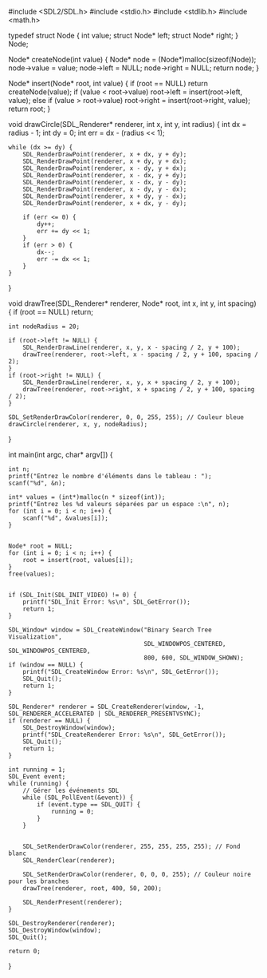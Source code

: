 #include <SDL2/SDL.h>
#include <stdio.h>
#include <stdlib.h>
#include <math.h>


typedef struct Node {
    int value;
    struct Node* left;
    struct Node* right;
} Node;

Node* createNode(int value) {
    Node* node = (Node*)malloc(sizeof(Node));
    node->value = value;
    node->left = NULL;
    node->right = NULL;
    return node;
}


Node* insert(Node* root, int value) {
    if (root == NULL) return createNode(value);
    if (value < root->value)
        root->left = insert(root->left, value);
    else if (value > root->value)
        root->right = insert(root->right, value);
    return root;
}


void drawCircle(SDL_Renderer* renderer, int x, int y, int radius) {
    int dx = radius - 1;
    int dy = 0;
    int err = dx - (radius << 1);

    while (dx >= dy) {
        SDL_RenderDrawPoint(renderer, x + dx, y + dy);
        SDL_RenderDrawPoint(renderer, x + dy, y + dx);
        SDL_RenderDrawPoint(renderer, x - dy, y + dx);
        SDL_RenderDrawPoint(renderer, x - dx, y + dy);
        SDL_RenderDrawPoint(renderer, x - dx, y - dy);
        SDL_RenderDrawPoint(renderer, x - dy, y - dx);
        SDL_RenderDrawPoint(renderer, x + dy, y - dx);
        SDL_RenderDrawPoint(renderer, x + dx, y - dy);

        if (err <= 0) {
            dy++;
            err += dy << 1;
        }
        if (err > 0) {
            dx--;
            err -= dx << 1;
        }
    }
}

void drawTree(SDL_Renderer* renderer, Node* root, int x, int y, int spacing) {
    if (root == NULL) return;

    int nodeRadius = 20;

    if (root->left != NULL) {
        SDL_RenderDrawLine(renderer, x, y, x - spacing / 2, y + 100);
        drawTree(renderer, root->left, x - spacing / 2, y + 100, spacing / 2);
    }
    if (root->right != NULL) {
        SDL_RenderDrawLine(renderer, x, y, x + spacing / 2, y + 100);
        drawTree(renderer, root->right, x + spacing / 2, y + 100, spacing / 2);
    }

    SDL_SetRenderDrawColor(renderer, 0, 0, 255, 255); // Couleur bleue
    drawCircle(renderer, x, y, nodeRadius);


}


int main(int argc, char* argv[]) {

    int n;
    printf("Entrez le nombre d'éléments dans le tableau : ");
    scanf("%d", &n);

    int* values = (int*)malloc(n * sizeof(int));
    printf("Entrez les %d valeurs séparées par un espace :\n", n);
    for (int i = 0; i < n; i++) {
        scanf("%d", &values[i]);
    }

 
    Node* root = NULL;
    for (int i = 0; i < n; i++) {
        root = insert(root, values[i]);
    }
    free(values);


    if (SDL_Init(SDL_INIT_VIDEO) != 0) {
        printf("SDL_Init Error: %s\n", SDL_GetError());
        return 1;
    }

    SDL_Window* window = SDL_CreateWindow("Binary Search Tree Visualization",
                                          SDL_WINDOWPOS_CENTERED, SDL_WINDOWPOS_CENTERED,
                                          800, 600, SDL_WINDOW_SHOWN);
    if (window == NULL) {
        printf("SDL_CreateWindow Error: %s\n", SDL_GetError());
        SDL_Quit();
        return 1;
    }

    SDL_Renderer* renderer = SDL_CreateRenderer(window, -1, SDL_RENDERER_ACCELERATED | SDL_RENDERER_PRESENTVSYNC);
    if (renderer == NULL) {
        SDL_DestroyWindow(window);
        printf("SDL_CreateRenderer Error: %s\n", SDL_GetError());
        SDL_Quit();
        return 1;
    }

    int running = 1;
    SDL_Event event;
    while (running) {
        // Gérer les événements SDL
        while (SDL_PollEvent(&event)) {
            if (event.type == SDL_QUIT) {
                running = 0;
            }
        }

  
        SDL_SetRenderDrawColor(renderer, 255, 255, 255, 255); // Fond blanc
        SDL_RenderClear(renderer);

        SDL_SetRenderDrawColor(renderer, 0, 0, 0, 255); // Couleur noire pour les branches
        drawTree(renderer, root, 400, 50, 200);

        SDL_RenderPresent(renderer);
    }

    SDL_DestroyRenderer(renderer);
    SDL_DestroyWindow(window);
    SDL_Quit();

    return 0;
}
